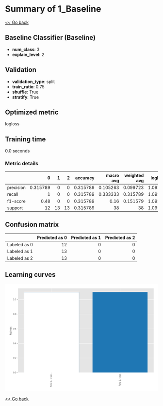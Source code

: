 # Summary of 1_Baseline

[<< Go back](../README.md)


## Baseline Classifier (Baseline)
- **num_class**: 3
- **explain_level**: 2

## Validation
 - **validation_type**: split
 - **train_ratio**: 0.75
 - **shuffle**: True
 - **stratify**: True

## Optimized metric
logloss

## Training time

0.0 seconds

### Metric details
|           |         0 |   1 |   2 |   accuracy |   macro avg |   weighted avg |   logloss |
|:----------|----------:|----:|----:|-----------:|------------:|---------------:|----------:|
| precision |  0.315789 |   0 |   0 |   0.315789 |    0.105263 |       0.099723 |   1.09916 |
| recall    |  1        |   0 |   0 |   0.315789 |    0.333333 |       0.315789 |   1.09916 |
| f1-score  |  0.48     |   0 |   0 |   0.315789 |    0.16     |       0.151579 |   1.09916 |
| support   | 12        |  13 |  13 |   0.315789 |   38        |      38        |   1.09916 |


## Confusion matrix
|              |   Predicted as 0 |   Predicted as 1 |   Predicted as 2 |
|:-------------|-----------------:|-----------------:|-----------------:|
| Labeled as 0 |               12 |                0 |                0 |
| Labeled as 1 |               13 |                0 |                0 |
| Labeled as 2 |               13 |                0 |                0 |

## Learning curves
![Learning curves](learning_curves.png)

[<< Go back](../README.md)
